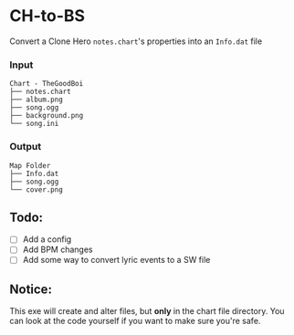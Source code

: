 # CH-to-BS
Convert a Clone Hero `notes.chart`'s properties into an `Info.dat` file

### Input
```
Chart - TheGoodBoi
├── notes.chart
├── album.png
├── song.ogg
├── background.png
└── song.ini
```
### Output
```
Map Folder
├── Info.dat
├── song.ogg
└── cover.png
```
## Todo:
- [ ] Add a config
- [ ] Add BPM changes
- [ ] Add some way to convert lyric events to a SW file

## Notice:
This exe will create and alter files, but **only** in the chart file directory. You can look at the code yourself if you want to make sure you're safe.